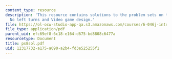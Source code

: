 ```yaml
---
content_type: resource
description: 'This resource contains solutions to the problem sets on the topics:
  No left turns and Video game design.'
file: https://ol-ocw-studio-app-qa.s3.amazonaws.com/courses/6-046j-introduction-to-algorithms-sma-5503-fall-2005/12317732a175a090a2b4fd3e525255f1_ps8sol.pdf
file_type: application/pdf
parent_uid: efc69ef8-6c18-e164-d675-bd8808c6477a
resourcetype: Document
title: ps8sol.pdf
uid: 12317732-a175-a090-a2b4-fd3e525255f1
---
```

